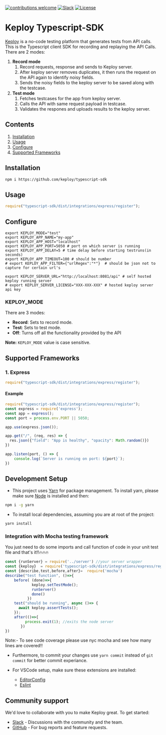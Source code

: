 [![contributions welcome](https://img.shields.io/badge/contributions-welcome-brightgreen?logo=github)](CODE_OF_CONDUCT.md)
[![Slack](.github/slack.svg)](https://join.slack.com/t/keploy/shared_invite/zt-12rfbvc01-o54cOG0X1G6eVJTuI_orSA)
[![License](.github/License-Apache_2.0-blue.svg)](https://opensource.org/licenses/Apache-2.0)

# Keploy Typescript-SDK
[Keploy](https://keploy.io) is a no-code testing platform that generates tests from API calls. This is the Typescript client SDK for recording and replaying the API Calls. There are 2 modes: 
1. **Record mode**
    1. Record requests, response and sends to Keploy server.
    2. After keploy server removes duplicates, it then runs the request on the API again to identify noisy fields.
    3. Sends the noisy fields to the keploy server to be saved along with the testcase. 
2. **Test mode**
    1. Fetches testcases for the app from keploy server. 
    2. Calls the API with same request payload in testcase. 
    3. Validates the respones and uploads results to the keploy server. 

## Contents
1. [Installation](#installation)
2. [Usage](#usage)
3. [Configure](#configure)
4. [Supported Frameworks](#supported-frameworks)

## Installation
```bash
npm i https://github.com/keploy/typescript-sdk
```

## Usage

```js
require("typescript-sdk/dist/integrations/express/register");
```
## Configure
```
export KEPLOY_MODE="test"
export KEPLOY_APP_NAME="my-app"
export KEPLOY_APP_HOST="localhost"
export KEPLOY_APP_PORT=5050 # port on which server is running
export KEPLOY_APP_DELAY=5 # time delay before starting testruns(in seconds)
export KEPLOY_APP_TIMEOUT=100 # should be number
# export KEPLOY_APP_FILTER={"urlRegex":"*"}  # should be json not to capture for certain url's

export KEPLOY_SERVER_URL="http://localhost:8081/api" # self hosted keploy running server
# export KEPLOY_SERVER_LICENSE="XXX-XXX-XXX" # hosted keploy server api key
```
### KEPLOY_MODE
There are 3 modes:
 - **Record**: Sets to record mode.
 - **Test**: Sets to test mode. 
 - **Off**: Turns off all the functionality provided by the API

**Note:** `KEPLOY_MODE` value is case sensitive. 

## Supported Frameworks
### 1. Express
```js
require("typescript-sdk/dist/integrations/express/register");
```
#### Example
```js
require("typescript-sdk/dist/integrations/express/register");
const express = require('express');
const app = express();
const port = process.env.PORT || 5050;

app.use(express.json());

app.get("/", (req, res) => {
  res.json({"field": "App is healthy", "opacity": Math.random()})
})

app.listen(port, () => {
    console.log(`Server is running on port: ${port}`);
})
```
## Development Setup

- This project uses [Yarn](https://yarnpkg.com/) for package management. To install yarn, please make sure [Node](https://nodejs.org/en/) is installed and then:

```sh
npm i -g yarn
```

- To install local dependencies, assuming you are at root of the project:

```sh
yarn install
```

### Integration with Mocha testing framework
You just need to do some imports and call function of code in your unit test file and that's it!!🔥🔥🔥
```js
const {runServer} = require('../server') //your server wrapper 
const {keploy}  = require('typescript-sdk/dist/integrations/express/register')
const {describe,test,before,after}=  require('mocha')
describe("test function", ()=>{
    before( (done)=>{
            keploy.setTestMode();
            runServer()
            done()
          })
    test("should be running", async ()=> {
      await keploy.assertTests();
    });
    after(()=>{
         process.exit(1); //exits the node server
       })
})
```
Note:- To see code coverage please use nyc mocha and see how many lines are covered!!


- Furthermore, to commit your changes use `yarn commit` instead of `git commit` for better commit experiance.

- For VSCode setup, make sure these extensions are installed:
  - [EditorConfig](https://marketplace.visualstudio.com/items?itemName=EditorConfig.EditorConfig)
  - [Eslint](https://marketplace.visualstudio.com/items?itemName=dbaeumer.vscode-eslint)

## Community support
We'd love to collaborate with you to make Keploy great. To get started:
* [Slack](https://join.slack.com/t/keploy/shared_invite/zt-12rfbvc01-o54cOG0X1G6eVJTuI_orSA) - Discussions with the community and the team.
* [GitHub](https://github.com/keploy/keploy/issues) - For bug reports and feature requests.


